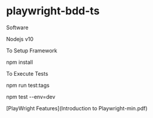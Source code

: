 # playwright-bdd-ts
Software

Nodejs v10

To Setup Framework

 npm install

To Execute Tests
 
 npm run test:tags

 npm test --env=dev

[PlayWright Features](Introduction to Playwright-min.pdf)
